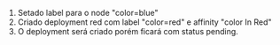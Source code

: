 1. Setado label para o node "color=blue"
1. Criado deployment red com label "color=red" e affinity "color In Red"
1. O deployment será criado porém ficará com status pending.